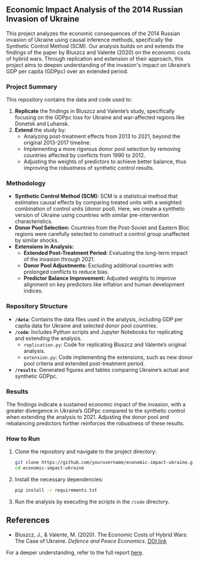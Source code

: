 ## Economic Impact Analysis of the 2014 Russian Invasion of Ukraine

This project analyzes the economic consequences of the 2014 Russian invasion of Ukraine using causal inference methods, specifically the Synthetic Control Method (SCM). Our analysis builds on and extends the findings of the paper by Bluszcz and Valente (2020) on the economic costs of hybrid wars. Through replication and extension of their approach, this project aims to deepen understanding of the invasion's impact on Ukraine’s GDP per capita (GDPpc) over an extended period.

### Project Summary

This repository contains the data and code used to:
1. **Replicate** the findings in Bluszcz and Valente’s study, specifically focusing on the GDPpc loss for Ukraine and war-affected regions like Donetsk and Luhansk.
2. **Extend** the study by:
   - Analyzing post-treatment effects from 2013 to 2021, beyond the original 2013-2017 timeline.
   - Implementing a more rigorous donor pool selection by removing countries affected by conflicts from 1990 to 2012.
   - Adjusting the weights of predictors to achieve better balance, thus improving the robustness of synthetic control results.

### Methodology

- **Synthetic Control Method (SCM):** SCM is a statistical method that estimates causal effects by comparing treated units with a weighted combination of control units (donor pool). Here, we create a synthetic version of Ukraine using countries with similar pre-intervention characteristics.
- **Donor Pool Selection:** Countries from the Post-Soviet and Eastern Bloc regions were carefully selected to construct a control group unaffected by similar shocks.
- **Extensions in Analysis:** 
  - **Extended Post-Treatment Period:** Evaluating the long-term impact of the invasion through 2021.
  - **Donor Pool Adjustments:** Excluding additional countries with prolonged conflicts to reduce bias.
  - **Predictor Balance Improvement:** Adjusted weights to improve alignment on key predictors like inflation and human development indices.

### Repository Structure

- **`/data`**: Contains the data files used in the analysis, including GDP per capita data for Ukraine and selected donor pool countries.
- **`/code`**: Includes Python scripts and Jupyter Notebooks for replicating and extending the analysis.
  - `replication.py`: Code for replicating Bluszcz and Valente’s original analysis.
  - `extension.py`: Code implementing the extensions, such as new donor pool criteria and extended post-treatment period.
- **`/results`**: Generated figures and tables comparing Ukraine’s actual and synthetic GDPpc.

### Results

The findings indicate a sustained economic impact of the invasion, with a greater divergence in Ukraine’s GDPpc compared to the synthetic control when extending the analysis to 2021. Adjusting the donor pool and rebalancing predictors further reinforces the robustness of these results.

### How to Run

1. Clone the repository and navigate to the project directory:
   ```bash
   git clone https://github.com/yourusername/economic-impact-ukraine.git
   cd economic-impact-ukraine
   ```
2. Install the necessary dependencies:
   ```bash
   pip install -r requirements.txt
   ```
3. Run the analysis by executing the scripts in the `/code` directory.

## References

- Bluszcz, J., & Valente, M. (2020). The Economic Costs of Hybrid Wars: The Case of Ukraine. *Defence and Peace Economics*. [DOI link](https://doi.org/10.1080/10242694.2020.1791616)

For a deeper understanding, refer to the full report [here](https://drive.google.com/drive/folders/1MJfuSINd1vk-pb18GFRzgZlrxbg84XHK?usp=sharing).

